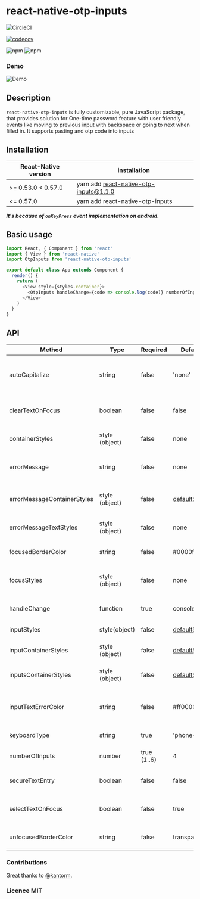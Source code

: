 # react-native-otp-inputs

[![CircleCI](https://circleci.com/gh/dsznajder/react-native-otp-inputs/tree/master.svg?style=svg)](https://circleci.com/gh/dsznajder/react-native-otp-inputs/tree/master)

[![codecov](https://codecov.io/gh/dsznajder/react-native-otp-inputs/branch/master/graph/badge.svg)](https://codecov.io/gh/dsznajder/react-native-otp-inputs)

![npm](https://img.shields.io/npm/dw/react-native-otp-inputs.svg)
![npm](https://img.shields.io/npm/v/react-native-otp-inputs.svg)

### Demo

![Demo](https://user-images.githubusercontent.com/17621507/36565065-a03b98b0-181f-11e8-9a54-09d978bec892.gif)

## Description

`react-native-otp-inputs` is fully customizable, pure JavaScript package, that provides solution for One-time password feature with user friendly events like moving to previous input with backspace or going to next when filled in. It supports pasting and otp code into inputs

## Installation

| React-Native version | installation                           |
| -------------------- | -------------------------------------- |
| >= 0.53.0 < 0.57.0   | yarn add react-native-otp-inputs@1.1.0 |
| <= 0.57.0            | yarn add react-native-otp-inputs       |

**_It's because of `onKeyPress` event implementation on android._**

## Basic usage

```js
import React, { Component } from 'react'
import { View } from 'react-native'
import OtpInputs from 'react-native-otp-inputs'

export default class App extends Component {
  render() {
    return (
      <View style={styles.container}>
        <OtpInputs handleChange={code => console.log(code)} numberOfInputs={6} />
      </View>
    )
  }
}
```

## API

| Method                      | Type           | Required    | Default                                                                                                    | Description                                                    |
| --------------------------- | -------------- | ----------- | ---------------------------------------------------------------------------------------------------------- | -------------------------------------------------------------- |
| autoCapitalize              | string         | false       | 'none'                                                                                                     | Defines input auto capitalization (only use with keyboardType) |
| clearTextOnFocus            | boolean        | false       | false                                                                                                      | Defines if input text should be cleared on focus               |
| containerStyles             | style (object) | false       | none                                                                                                       | Styles applied to whole container                              |
| errorMessage                | string         | false       | none                                                                                                       | Error message that is displayed above inputs                   |
| errorMessageContainerStyles | style (object) | false       | [defaultStyles](https://github.com/dsznajder/react-native-otp-inputs/blob/master/lib/defaultStyles.ts#L28) | Styles applied to error message container                      |
| errorMessageTextStyles      | style (object) | false       | none                                                                                                       | Styles applied to error message text                           |
| focusedBorderColor          | string         | false       | #0000ff                                                                                                    | borderColor of input when focused                              |
| focusStyles        | style (object)         | false       | none                                                                                                | Styles applied to the input when its focused                          |
| handleChange                | function       | true        | console.log                                                                                                | Returns otp code which is typed in inputs                      |
| inputStyles                 | style(object)  | false       | [defaultStyles](https://github.com/dsznajder/react-native-otp-inputs/blob/master/lib/defaultStyles.ts#L15) | Styles applied to single input                                 |
| inputContainerStyles        | style (object) | false       | [defaultStyles](https://github.com/dsznajder/react-native-otp-inputs/blob/master/lib/defaultStyles.ts#L8)  | Styles applied to each input container                         |
| inputsContainerStyles       | style (object) | false       | [defaultStyles](https://github.com/dsznajder/react-native-otp-inputs/blob/master/lib/defaultStyles.ts#L22) | Styles applied to inputs container                             |
| inputTextErrorColor         | string         | false       | #ff0000                                                                                                    | Color of text inside input container when error is passed in   |
| keyboardType                | string         | true        | 'phone-pad'                                                                                                | Keyboard type for inputs                                       |
| numberOfInputs              | number         | true (1..6) | 4                                                                                                          | How many inputs should be rendered                             |
| secureTextEntry             | boolean        | false       | false                                                                                                      | Defines if input will hide text inside                         |
| selectTextOnFocus           | boolean        | false       | true                                                                                                       | Defines if input text should be selected on focus              |
| unfocusedBorderColor        | string         | false       | transparent                                                                                                | borderColor of input when not focused                          |

### Contributions

Great thanks to [@kantorm](https://github.com/kantorm).

### Licence MIT
